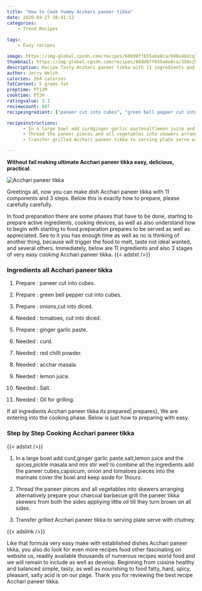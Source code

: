 ```yaml
---
title: "How to Cook Yummy Acchari paneer tikka"
date: 2020-04-27 10:41:12
categories:
    - Trend Recipes
    
tags:
    - Easy recipes

image: https://img-global.cpcdn.com/recipes/60dd8ff655a6e8ca/680x482cq70/acchari-paneer-tikka-recipe-main-photo.jpg
thumbnail: https://img-global.cpcdn.com/recipes/60dd8ff655a6e8ca/350x250cq70/acchari-paneer-tikka-recipe-main-photo.jpg
description: Recipe Tasty Acchari paneer tikka with 11 ingredients and 3 stages of easy cooking.
author: Jerry Welch
calories: 264 calories
fatContent: 5 grams fat
preptime: PT12M
cooktime: PT2H
ratingvalue: 3.1
reviewcount: 807
recipeingredient: ["paneer cut into cubes", "green bell pepper cut into cubes", "onionscut into diced", "tomatoes cut into diced", "ginger garlic paste", "curd", "red chilli powder", "acchar masala", "lemon juice", "Salt", "Oil for grilling"]

recipeinstructions: 
      - In a large bowl add curdginger garlic pastesaltlemon juice and the spicespickle masala and mix stir well to combine all the ingredients add the paneer cubescapsicum onion and tomatoes pieces into the marinate cover the bowl and keep aside for 1hours 
      - Thread the paneer pieces and all vegetables into skewers arranging alternatively prepare your charcoal barbecue grill the paneer tikka skewers from both the sides appliying little oil till they turn brown on all sides 
      - Transfer grilled Acchari paneer tikka to serving plate serve with chutney

---
```




**Without fail making ultimate Acchari paneer tikka easy, delicious, practical**. 


![Acchari paneer tikka](https://img-global.cpcdn.com/recipes/60dd8ff655a6e8ca/680x482cq70/acchari-paneer-tikka-recipe-main-photo.jpg "Acchari paneer tikka")




Greetings all, now you can make dish Acchari paneer tikka with 11 components and 3 steps. Below this is exactly how to prepare, please carefully carefully.

In food preparation there are some phases that have to be done, starting to prepare active ingredients, cooking devices, as well as also understand how to begin with starting to food preparation prepares to be served as well as appreciated. See to it you has enough time as well as no is thinking of another thing, because will trigger the food to melt, taste not ideal wanted, and several others. Immediately, below are 11 ingredients and also 3 stages of very easy cooking Acchari paneer tikka.
{{< adstxt />}}

### Ingredients all Acchari paneer tikka


1. Prepare  : paneer cut into cubes.

1. Prepare  : green bell pepper cut into cubes.

1. Prepare  : onions,cut into diced.

1. Needed  : tomatoes, cut into diced.

1. Prepare  : ginger garlic paste.

1. Needed  : curd.

1. Needed  : red chilli powder.

1. Needed  : acchar masala.

1. Needed  : lemon juice.

1. Needed  : Salt.

1. Needed  : Oil for grilling.



If all ingredients Acchari paneer tikka its prepared| prepares}, We are entering into the cooking phase. Below is just how to preparing with easy.

### Step by Step Cooking Acchari paneer tikka

{{< adstxt />}}


1. In a large bowl add curd,ginger garlic paste,salt,lemon juice and the spices,pickle masala and mix stir well to combine all the ingredients add the paneer cubes,capsicum, onion and tomatoes pieces into the marinate cover the bowl and keep aside for 1hours.



1. Thread the paneer pieces and all vegetables into skewers arranging alternatively prepare your charcoal barbecue grill the paneer tikka skewers from both the sides appliying little oil till they turn brown on all sides.



1. Transfer grilled Acchari paneer tikka to serving plate serve with chutney.





{{< adslink />}}

Like that formula very easy make with established dishes Acchari paneer tikka, you also do look for even more recipes food other fascinating on website us, readily available thousands of numerous recipes world food and we will remain to include as well as develop. Beginning from cuisine healthy and balanced simple, tasty, as well as nourishing to food fatty, hard, spicy, pleasant, salty acid is on our page. Thank you for reviewing the best recipe Acchari paneer tikka.
